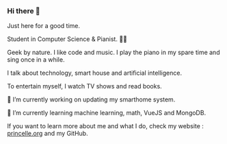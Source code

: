 ### Hi there 👋

Just here for a good time.

Student in Computer Science & Pianist. 🏳️‍🌈

Geek by nature. I like code and music. I play the piano in my spare time and sing once in a while. 

I talk about technology, smart house and artificial intelligence. 

To entertain myself, I watch TV shows and read books. 

🔭 I’m currently working on updating my smarthome system.

🌱 I’m currently learning machine learning, math, VueJS and MongoDB.

If you want to learn more about me and what I do, check my website : [princelle.org](https://princelle.org/en) and my GitHub.
